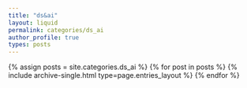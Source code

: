 ```yaml
---
title: "ds&ai"
layout: liquid
permalink: categories/ds_ai
author_profile: true
types: posts
---
```


{% assign posts = site.categories.ds_ai %}
{% for post in posts %}
  {% include archive-single.html type=page.entries_layout %}
{% endfor %}
